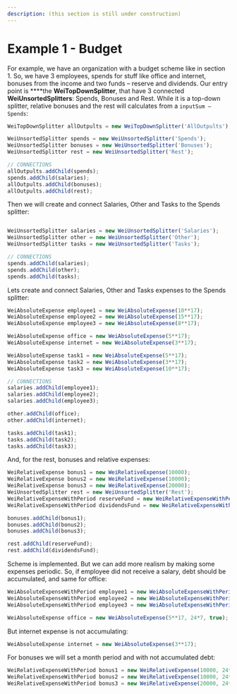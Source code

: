 ```yaml
---
description: (this section is still under construction)
---
```


# Example 1 - Budget

For example, we have an organization with a budget scheme like in section 1. So, we have 3 employees, spends for stuff like office and internet, bonuses from the income and two funds – reserve and dividends.  Our entry point is ****the **WeiTopDownSplitter**, that have 3 connected **WeiUnsortedSplitters**: Spends, Bonuses and Rest. While it is a top-down splitter, relative bonuses and the rest will calculates from a `inputSum – Spends`:

```javascript
WeiTopDownSplitter allOutpults = new WeiTopDownSplitter('AllOutpults');

WeiUnsortedSplitter spends = new WeiUnsortedSplitter('Spends');
WeiUnsortedSplitter bonuses = new WeiUnsortedSplitter('Bonuses');
WeiUnsortedSplitter rest = new WeiUnsortedSplitter('Rest');

// CONNECTIONS
allOutpults.addChild(spends);
spends.addChild(salaries);
allOutpults.addChild(bonuses);
allOutpults.addChild(rest);
```

Then we will create and connect Salaries, Other and Tasks to the Spends splitter:

```javascript

WeiUnsortedSplitter salaries = new WeiUnsortedSplitter('Salaries');
WeiUnsortedSplitter other = new WeiUnsortedSplitter('Other');
WeiUnsortedSplitter tasks = new WeiUnsortedSplitter('Tasks');

// CONNECTIONS
spends.addChild(salaries);
spends.addChild(other);
spends.addChild(tasks);
```

Lets create and connect Salaries, Other and Tasks expenses to the Spends splitter:

```javascript
WeiAbsoluteExpense employee1 = new WeiAbsoluteExpense(10**17);
WeiAbsoluteExpense employee2 = new WeiAbsoluteExpense(15**17);
WeiAbsoluteExpense employee3 = new WeiAbsoluteExpense(8**17);

WeiAbsoluteExpense office = new WeiAbsoluteExpense(5**17);
WeiAbsoluteExpense internet = new WeiAbsoluteExpense(3**17);

WeiAbsoluteExpense task1 = new WeiAbsoluteExpense(5**17);
WeiAbsoluteExpense task2 = new WeiAbsoluteExpense(3**17);
WeiAbsoluteExpense task3 = new WeiAbsoluteExpense(10**17);

// CONNECTIONS
salaries.addChild(employee1);
salaries.addChild(employee2);
salaries.addChild(employee3);

other.addChild(office);
other.addChild(internet);

tasks.addChild(task1);
tasks.addChild(task2);
tasks.addChild(task3);

```

And, for the rest, bonuses and relative expenses:

```javascript
WeiRelativeExpense bonus1 = new WeiRelativeExpense(10000);
WeiRelativeExpense bonus2 = new WeiRelativeExpense(10000);
WeiRelativeExpense bonus3 = new WeiRelativeExpense(20000);
WeiUnsortedSplitter rest = new WeiUnsortedSplitter('Rest');
WeiRelativeExpenseWithPeriod reserveFund = new WeiRelativeExpenseWithPeriod(250000, 0, false);
WeiRelativeExpenseWithPeriod dividendsFund = new WeiRelativeExpenseWithPeriod(750000, 0, false);

bonuses.addChild(bonus1);
bonuses.addChild(bonus2);
bonuses.addChild(bonus3);

rest.addChild(reserveFund);
rest.addChild(dividendsFund);
```

Scheme is implemented. But we can add more realism by making some expenses periodic. So, if employee did not receive a salary, debt should be accumulated, and same for office:

```javascript
WeiAbsoluteExpenseWithPeriod employee1 = new WeiAbsoluteExpenseWithPeriod(10**17, 24*7, true);
WeiAbsoluteExpenseWithPeriod employee2 = new WeiAbsoluteExpenseWithPeriod(15**17, 24*7, true);
WeiAbsoluteExpenseWithPeriod employee3 = new WeiAbsoluteExpenseWithPeriod(8**17, 24*7, true);

WeiAbsoluteExpense office = new WeiAbsoluteExpense(5**17, 24*7, true);
```

But internet expense is not accumulating:

```javascript
WeiAbsoluteExpense internet = new WeiAbsoluteExpense(3**17);
```

For bonuses we will set a month period and with not accumulated debt:

```javascript
WeiRelativeExpenseWithPeriod bonus1 = new WeiRelativeExpense(10000, 24*30, false);
WeiRelativeExpenseWithPeriod bonus2 = new WeiRelativeExpense(10000, 24*30, false);
WeiRelativeExpenseWithPeriod bonus3 = new WeiRelativeExpense(20000, 24*30, false);
```

